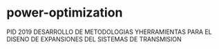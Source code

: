# power-optimization
PID 2019 DESARROLLO DE METODOLOGIAS YHERRAMIENTAS PARA EL DISENO DE EXPANSIONES DEL SISTEMAS DE TRANSMISION
